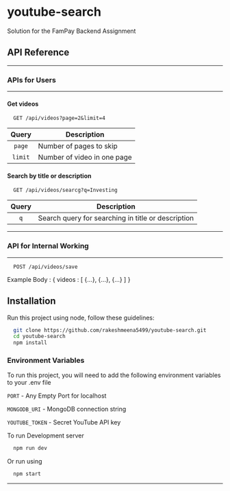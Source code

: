 # youtube-search

Solution for the FamPay Backend Assignment

## API Reference

---

### APIs for Users

---

#### Get videos

```http
  GET /api/videos?page=2&limit=4
```

|  Query  | Description                 |
| :-----: | --------------------------- |
| `page`  | Number of pages to skip     |
| `limit` | Number of video in one page |

#### Search by title or description

```http
  GET /api/videos/searcg?q=Investing
```

| Query | Description                                        |
| :---: | -------------------------------------------------- |
|  `q`  | Search query for searching in title or description |

---

### API for Internal Working

---

```http
  POST /api/videos/save
```

Example Body :
{
videos : [
{...},
{...},
{...}
]
}

## Installation

Run this project using node, follow these guidelines:

```bash
  git clone https://github.com/rakeshmeena5499/youtube-search.git
  cd youtube-search
  npm install
```

### Environment Variables

To run this project, you will need to add the following environment variables to your .env file

`PORT` - Any Empty Port for localhost

`MONGODB_URI` - MongoDB connection string

`YOUTUBE_TOKEN` - Secret YouTube API key

  
To run Development server
  
```bash
  npm run dev
```

Or run using

```bash
  npm start
```

---